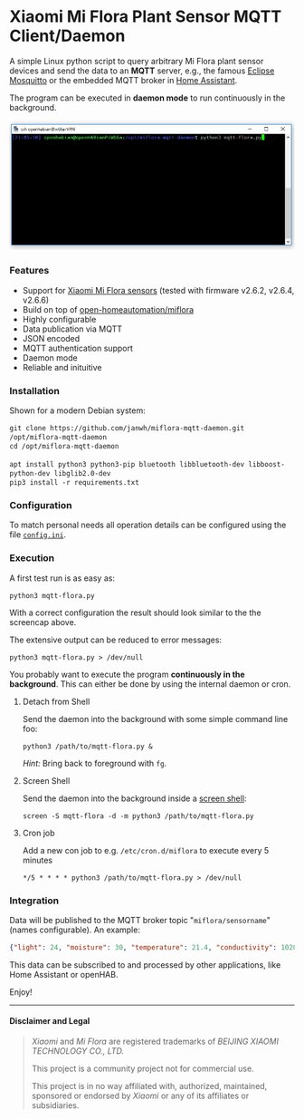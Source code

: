 # Xiaomi Mi Flora Plant Sensor MQTT Client/Daemon

A simple Linux python script to query arbitrary Mi Flora plant sensor devices and send the data to an **MQTT** server,
e.g., the famous [Eclipse Mosquitto](https://projects.eclipse.org/projects/technology.mosquitto) or the embedded MQTT broker in [Home Assistant](https://home-assistant.io).

The program can be executed in **daemon mode** to run continuously in the background.

![Demo gif for command line execution](demo.gif)

### Features

* Support for [Xiaomi Mi Flora sensors](https://www.aliexpress.com/item/Newest-Original-Xiaomi-Flora-Monitor-Digital-Plants-Flowers-Soil-Water-Light-Tester-Sensor-Monitor-for-Aquarium/32685750372.html) (tested with firmware v2.6.2, v2.6.4, v2.6.6)
* Build on top of [open-homeautomation/miflora](https://github.com/open-homeautomation/miflora)
* Highly configurable
* Data publication via MQTT
* JSON encoded
* MQTT authentication support
* Daemon mode
* Reliable and inituitive

### Installation

Shown for a modern Debian system:

```shell
git clone https://github.com/janwh/miflora-mqtt-daemon.git /opt/miflora-mqtt-daemon
cd /opt/miflora-mqtt-daemon

apt install python3 python3-pip bluetooth libbluetooth-dev libboost-python-dev libglib2.0-dev
pip3 install -r requirements.txt
```

### Configuration

To match personal needs all operation details can be configured using the file [`config.ini`](config.ini).

### Execution

A first test run is as easy as:

```shell
python3 mqtt-flora.py
```

With a correct configuration the result should look similar to the the screencap above.

The extensive output can be reduced to error messages:

```shell
python3 mqtt-flora.py > /dev/null
```
 
You probably want to execute the program **continuously in the background**.
This can either be done by using the internal daemon or cron.

1. Detach from Shell
   
   Send the daemon into the background with some simple command line foo:
   
   ```shell
   python3 /path/to/mqtt-flora.py &
   ```
   
   *Hint:* Bring back to foreground with `fg`.

2. Screen Shell
   
   Send the daemon into the background inside a [screen shell](https://www.howtoforge.com/linux_screen):
   
   ```shell
   screen -S mqtt-flora -d -m python3 /path/to/mqtt-flora.py
   ```

3. Cron job
   
   Add a new con job to e.g. `/etc/cron.d/miflora` to execute every 5 minutes
   
   ```shell
   */5 * * * * python3 /path/to/mqtt-flora.py > /dev/null
   ```

### Integration

Data will be published to the MQTT broker topic "`miflora/sensorname`" (names configurable).
An example:

```json
{"light": 24, "moisture": 30, "temperature": 21.4, "conductivity": 1020, "battery": 100}
```

This data can be subscribed to and processed by other applications, like Home Assistant or openHAB.

Enjoy!

----

#### Disclaimer and Legal

> *Xiaomi* and *Mi Flora* are registered trademarks of *BEIJING XIAOMI TECHNOLOGY CO., LTD.*
> 
> This project is a community project not for commercial use.
> 
> This project is in no way affiliated with, authorized, maintained, sponsored or endorsed by *Xiaomi* or any of its affiliates or subsidiaries.


